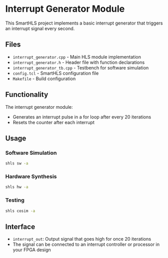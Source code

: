# Interrupt Generator Module

This SmartHLS project implements a basic interrupt generator that triggers an interrupt signal every second.

## Files

- `interrupt_generator.cpp` - Main HLS module implementation
- `interrupt_generator.h` - Header file with function declarations
- `interrupt_generator_tb.cpp` - Testbench for software simulation
- `config.tcl` - SmartHLS configuration file
- `Makefile` - Build configuration

## Functionality

The interrupt generator module:
- Generates an interrupt pulse in a for loop after every 20 iterations
- Resets the counter after each interrupt

## Usage

### Software Simulation
```bash
shls sw -a
```

### Hardware Synthesis
```bash
shls hw -a
```

### Testing
```bash
shls cosim -a
```

## Interface

- `interrupt_out`: Output signal that goes high for once 20 iterations
- The signal can be connected to an interrupt controller or processor in your FPGA design 
